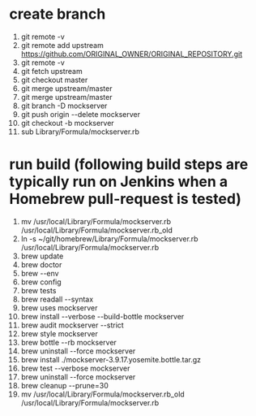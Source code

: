 # create branch

1. git remote -v
1. git remote add upstream https://github.com/ORIGINAL_OWNER/ORIGINAL_REPOSITORY.git
1. git remote -v
1. git fetch upstream
1. git checkout master
1. git merge upstream/master
1. git merge upstream/master
1. git branch -D mockserver
1. git push origin --delete mockserver
1. git checkout -b mockserver
1. sub Library/Formula/mockserver.rb

# run build (following build steps are typically run on Jenkins when a Homebrew pull-request is tested)

1. mv /usr/local/Library/Formula/mockserver.rb /usr/local/Library/Formula/mockserver.rb_old
1. ln -s ~/git/homebrew/Library/Formula/mockserver.rb /usr/local/Library/Formula/mockserver.rb
1. brew update
1. brew doctor
1. brew --env
1. brew config
1. brew tests
1. brew readall --syntax
1. brew uses mockserver
1. brew install --verbose --build-bottle mockserver
1. brew audit mockserver --strict
1. brew style mockserver
1. brew bottle --rb mockserver
1. brew uninstall --force mockserver
1. brew install ./mockserver-3.9.17.yosemite.bottle.tar.gz
1. brew test --verbose mockserver
1. brew uninstall --force mockserver
1. brew cleanup --prune=30
1. mv /usr/local/Library/Formula/mockserver.rb_old /usr/local/Library/Formula/mockserver.rb
